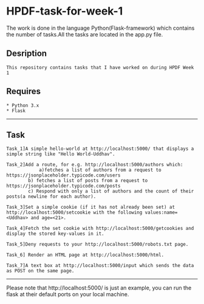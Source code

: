 # HPDF-task-for-week-1	
The work is done in the language Python(Flask-framework) which contains the number of tasks.All the tasks are located in the app.py file.

## Desription
```
This repository contains tasks that I have worked on during HPDF Week 1 
```

## Requires
```
* Python 3.x
* Flask
```
---

## Task
```
Task_1]A simple hello-world at http://localhost:5000/ that displays a simple string like "Hello World-Uddhav".

Task_2]Add a route, for e.g. http://localhost:5000/authors which: 		
            a)fetches a list of authors from a request to  https://jsonplaceholder.typicode.com/users
      	b) fetches a list of posts from a request to https://jsonplaceholder.typicode.com/posts
       	c) Respond with only a list of authors and the count of their posts(a newline for each author).

Task_3]Set a simple cookie (if it has not already been set) at http://localhost:5000/setcookie with the following values:name=<Uddhav> and age=<21>.

Task_4]Fetch the set cookie with http://localhost:5000/getcookies and display the stored key-values in it.

Task_5]Deny requests to your http://localhost:5000/robots.txt page. 

Task_6] Render an HTML page at http://localhost:5000/html.

Task_7]A text box at http://localhost:5000/input which sends the data as POST on the same page.
```
---
Please note that http://localhost:5000/ is just an example, you can run the flask at their default ports on your local machine. 
